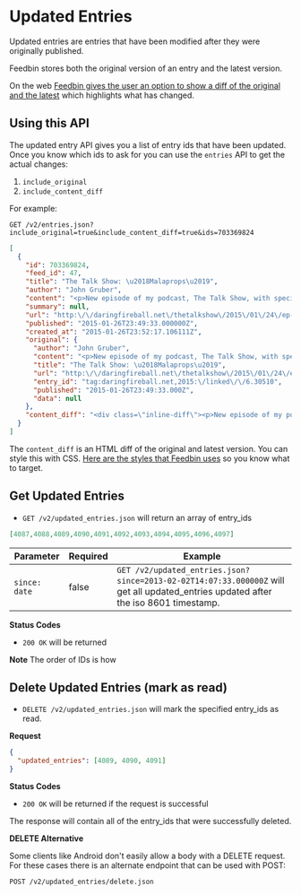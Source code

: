 Updated Entries
===============

Updated entries are entries that have been modified after they were originally published.

Feedbin stores both the original version of an entry and the latest version.

On the web [Feedbin gives the user an option to show a diff of the original and the latest](http://blog.feedbin.com/2014/12/16/never-miss-an-update-with-the-new-updated-section/) which highlights what has changed.

Using this API
--------------

The updated entry API gives you a list of entry ids that have been updated. Once you know which ids to ask for you can use the `entries` API to get the actual changes:

1. `include_original`
1. `include_content_diff`

For example:

`GET /v2/entries.json?include_original=true&include_content_diff=true&ids=703369824`

```json
[
  {
    "id": 703369824,
    "feed_id": 47,
    "title": "The Talk Show: \u2018Malaprops\u2019",
    "author": "John Gruber",
    "content": "<p>New episode of my podcast, The Talk Show, with special guest <a href=\"http:\/\/stratechery.com\/\">Ben Thompson<\/a>. Topics include Apple\u2019s pseudo \u201csabbaticals\u201d (employees who leave the company but then return after a year or two); Google\u2019s cultural similarities to Microsoft; the ways that Apple (and iOS users) might miss Scott Forstall; accessibility as a high priority for Apple; Instagram\u2019s success (and how they effectively ate Hipstamatic\u2019s lunch); a debate on just how \u201csimple\u201d Twitter is; Box\u2019s successful IPO, and Dropbox\u2019s support for Yosemite\u2019s official Finder integration for such services; MIT economist Jonathan Gruber pissing in my Google juice; Chromebooks; Amazon\u2019s overall strategy, and the colossal failure of their Fire Phone; and, lastly, a good chunk on Microsoft\u2019s Windows 10\/HoloLens event last week.<\/p>\n\n<p>Brought to you by three excellent sponsors:<\/p>\n\n<ul>\n<li>\n<a href=\"http:\/\/fractureme.com\/\">Fracture<\/a>: Your pictures, printed directly on glass. Use code \u201cdaringfireball\u201d and save $5.<\/li>\n<li>\n<a href=\"https:\/\/neededition.com\/\">Need<\/a>: A refined retailer and lifestyle magazine for men.<\/li>\n<li>\n<a href=\"http:\/\/www.igloosoftware.com\/thetalkshow\">Igloo<\/a>: The intranet you\u2019ll actually like.<\/li>\n<\/ul>\n\n<p><strong>Update:<\/strong> <a href=\"https:\/\/twitter.com\/OvercastFM\/status\/559462801341964288\">Overcast users may need to unsubscribe\/resubscribe<\/a> to the show if this episode isn\u2019t appearing for you.<\/p>\n\n<div>\n<a title=\"Permanent link to \u2018The Talk Show: \u2018Malaprops\u2019\u2019\" href=\"http:\/\/daringfireball.net\/linked\/2015\/01\/26\/the-talk-show-108\">\u00a0\u2605\u00a0<\/a>\n<\/div>",
    "summary": null,
    "url": "http:\/\/daringfireball.net\/thetalkshow\/2015\/01\/24\/ep-108",
    "published": "2015-01-26T23:49:33.000000Z",
    "created_at": "2015-01-26T23:52:17.106111Z",
    "original": {
      "author": "John Gruber",
      "content": "<p>New episode of my podcast, The Talk Show, with special guest <a href=\"http:\/\/stratechery.com\/\">Ben Thompson<\/a>. Topics include Apple\u2019s pseudo \u201csabbaticals\u201d (employees who leave the company but then return after a year or two); Google\u2019s cultural similarities to Microsoft; the ways that Apple (and iOS users) might miss Scott Forstall; accessibility as a high priority for Apple; Instagram\u2019s success (and how they effectively ate Hipstamatic\u2019s lunch); a debate on just how \u201csimple\u201d Twitter is; Box\u2019s successful IPO, and Dropbox\u2019s support for Yosemite\u2019s official Finder integration for such services; MIT economist Jonathan Gruber pissing in my Google juice; Chromebooks; Amazon\u2019s overall strategy, and the colossal failure of their Fire Phone; and, lastly, a good chunk on Microsoft\u2019s Windows 10\/HoloLens event last week.<\/p>\n\n<p>Brought to you by three excellent sponsors:<\/p>\n\n<ul>\n<li><a href=\"http:\/\/fractureme.com\/\">Fracture<\/a>: Your pictures, printed directly on glass. Use code \u201cdaringfireball\u201d and save $5.<\/li>\n<li><a href=\"https:\/\/neededition.com\/\">Need<\/a>: A refined retailer and lifestyle magazine for men.<\/li>\n<li><a href=\"http:\/\/www.igloosoftware.com\/thetalkshow\">Igloo<\/a>: The intranet you\u2019ll actually like.<\/li>\n<\/ul>\n\n<div>\n<a  title=\"Permanent link to \u2018The Talk Show: &#8216;Malaprops&#8217;\u2019\"  href=\"http:\/\/daringfireball.net\/linked\/2015\/01\/26\/the-talk-show-108\">&nbsp;\u2605&nbsp;<\/a>\n<\/div>",
      "title": "The Talk Show: \u2018Malaprops\u2019",
      "url": "http:\/\/daringfireball.net\/thetalkshow\/2015\/01\/24\/ep-108",
      "entry_id": "tag:daringfireball.net,2015:\/linked\/\/6.30510",
      "published": "2015-01-26T23:49:33.000Z",
      "data": null
    },
    "content_diff": "<div class=\"inline-diff\"><p>New episode of my podcast, The Talk Show, with special guest <a href=\"http:\/\/stratechery.com\/\">Ben Thompson<\/a>. Topics include Apple\u2019s pseudo \u201csabbaticals\u201d (employees who leave the company but then return after a year or two); Google\u2019s cultural similarities to Microsoft; the ways that Apple (and iOS users) might miss Scott Forstall; accessibility as a high priority for Apple; Instagram\u2019s success (and how they effectively ate Hipstamatic\u2019s lunch); a debate on just how \u201csimple\u201d Twitter is; Box\u2019s successful IPO, and Dropbox\u2019s support for Yosemite\u2019s official Finder integration for such services; MIT economist Jonathan Gruber pissing in my Google juice; Chromebooks; Amazon\u2019s overall strategy, and the colossal failure of their Fire Phone; and, lastly, a good chunk on Microsoft\u2019s Windows 10\/HoloLens event last week.<\/p><p>Brought to you by three excellent sponsors:<\/p><ul>\n<li>\n<a href=\"http:\/\/fractureme.com\/\">Fracture<\/a>: Your pictures, printed directly on glass. Use code \u201cdaringfireball\u201d and save $5.<\/li>\n<li>\n<a href=\"https:\/\/neededition.com\/\">Need<\/a>: A refined retailer and lifestyle magazine for men.<\/li>\n<li>\n<a href=\"http:\/\/www.igloosoftware.com\/thetalkshow\">Igloo<\/a>: The intranet you\u2019ll actually like.<\/li>\n<\/ul><p class=\"diff-ins\"><strong>Update:<\/strong> <a href=\"https:\/\/twitter.com\/OvercastFM\/status\/559462801341964288\">Overcast users may need to unsubscribe\/resubscribe<\/a> to the show if this episode isn\u2019t appearing for you.<\/p><div>\n<a title=\"Permanent link to \u2018The Talk Show: \u2018Malaprops\u2019\u2019\" href=\"http:\/\/daringfireball.net\/linked\/2015\/01\/26\/the-talk-show-108\">\u00a0\u2605\u00a0<\/a>\n<\/div><\/div>"
  }
]
```

The `content_diff` is an HTML diff of the original and latest version. You can style this with CSS. [Here are the styles that Feedbin uses](https://github.com/feedbin/feedbin/blob/2610ba5aed103789d2a61708ffcd10d0432b5161/app/assets/stylesheets/_site.scss#L3246-L3309) so you know what to target.


Get Updated Entries
-------------------

 - `GET /v2/updated_entries.json` will return an array of entry_ids


```json
[4087,4088,4089,4090,4091,4092,4093,4094,4095,4096,4097]
```

| Parameter                       | Required | Example                                                                                                                                           |
| ------------------------------- | -------- | ------------------------------------------------------------------------------------------------------------------------------------------------- |
| `since: date`                   | false    | `GET /v2/updated_entries.json?since=2013-02-02T14:07:33.000000Z` will get all updated_entries updated after the iso 8601 timestamp.               |               |


**Status Codes**

- `200 OK` will be returned

**Note** The order of IDs is how

Delete Updated Entries (mark as read)
-------------------------------------

- `DELETE /v2/updated_entries.json` will mark the specified entry_ids as read.

**Request**

```json
{
  "updated_entries": [4089, 4090, 4091]
}
```

**Status Codes**

- `200 OK` will be returned if the request is successful

The response will contain all of the entry_ids that were successfully deleted.

**DELETE Alternative**

Some clients like Android don't easily allow a body with a DELETE request. For these cases there is an alternate endpoint that can be used with POST:

`POST /v2/updated_entries/delete.json`
